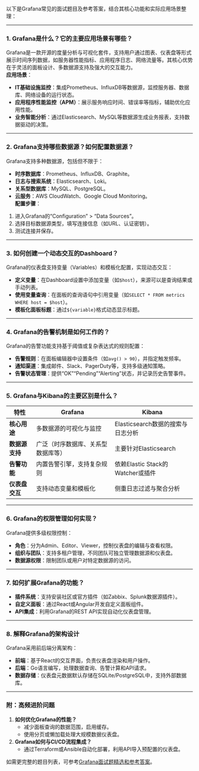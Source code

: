 以下是Grafana常见的面试题目及参考答案，结合其核心功能和实际应用场景整理：

---

### **1. Grafana是什么？它的主要应用场景有哪些？**
Grafana是一款开源的度量分析与可视化套件，支持用户通过图表、仪表盘等形式展示时间序列数据，如服务器性能指标、应用程序日志、网络流量等。其核心优势在于灵活的面板设计、多数据源支持及强大的交互能力。  
**应用场景**：  
- **IT基础设施监控**：集成Prometheus、InfluxDB等数据源，监控服务器、数据库、网络设备的运行状态。  
- **应用程序性能监控（APM）**：展示服务响应时间、错误率等指标，辅助优化应用性能。  
- **业务智能分析**：通过Elasticsearch、MySQL等数据源生成业务报表，支持数据驱动的决策。  

---

### **2. Grafana支持哪些数据源？如何配置数据源？**
Grafana支持多种数据源，包括但不限于：  
- **时序数据库**：Prometheus、InfluxDB、Graphite。  
- **日志与搜索系统**：Elasticsearch、Loki。  
- **关系型数据库**：MySQL、PostgreSQL。  
- **云服务**：AWS CloudWatch、Google Cloud Monitoring。  
**配置步骤**：  
1. 进入Grafana的“Configuration” > “Data Sources”。  
2. 选择目标数据源类型，填写连接信息（如URL、认证密钥）。  
3. 测试连接并保存。  

---

### **3. 如何创建一个动态交互的Dashboard？**
Grafana的仪表盘支持变量（Variables）和模板化配置，实现动态交互：  
- **定义变量**：在Dashboard设置中添加变量（如`$host`），来源可以是查询结果或手动列表。  
- **使用变量查询**：在面板的查询语句中引用变量（如`SELECT * FROM metrics WHERE host = $host`）。  
- **模板化面板标题**：通过`${variable}`格式动态显示标题。  

---

### **4. Grafana的告警机制是如何工作的？**
Grafana的告警功能支持基于阈值或复杂表达式的规则配置：  
- **告警规则**：在面板编辑器中设置条件（如`avg() > 90`），并指定触发频率。  
- **通知渠道**：集成邮件、Slack、PagerDuty等，支持多级通知策略。  
- **告警状态管理**：提供“OK”“Pending”“Alerting”状态，并记录历史告警事件。  

---

### **5. Grafana与Kibana的主要区别是什么？**
| **特性**         | **Grafana**                          | **Kibana**                          |  
|------------------|--------------------------------------|--------------------------------------|  
| **核心用途**     | 多数据源的可视化与监控               | Elasticsearch数据的搜索与日志分析   |  
| **数据源支持**   | 广泛（时序数据库、关系型数据库等）   | 主要针对Elasticsearch               |  
| **告警功能**     | 内置告警引擎，支持复杂规则           | 依赖Elastic Stack的Watcher或插件     |  
| **仪表盘交互**   | 支持动态变量和模板化                 | 侧重日志过滤与聚合分析               |   

---

### **6. Grafana的权限管理如何实现？**
Grafana提供多级权限控制：  
- **角色**：分为Admin、Editor、Viewer，控制仪表盘的编辑与查看权限。  
- **组织与团队**：支持多租户管理，不同团队可独立管理数据源和仪表盘。  
- **数据源权限**：限制团队或用户对特定数据源的访问。  

---

### **7. 如何扩展Grafana的功能？**  
- **插件系统**：支持安装社区或官方插件（如Zabbix、Splunk数据源插件）。  
- **自定义面板**：通过React或Angular开发自定义面板组件。  
- **API集成**：利用Grafana的REST API实现自动化仪表盘管理。  

---

### **8. 解释Grafana的架构设计**
Grafana采用前后端分离架构：  
- **前端**：基于React的交互界面，负责仪表盘渲染和用户操作。  
- **后端**：Go语言编写，处理数据查询、告警计算和API请求。  
- **数据存储**：仪表盘元数据默认存储在SQLite/PostgreSQL中，支持外部数据库。  

---

### **附：高频进阶问题**
1. **如何优化Grafana的性能？**  
   - 减少面板查询的数据范围，启用缓存。  
   - 使用分页或懒加载处理大规模数据仪表盘。  
2. **Grafana如何与CI/CD流程集成？**  
   - 通过Terraform或Ansible自动化部署，利用API导入预配置的仪表盘。  

如需更完整的题目列表，可参考[Grafana面试题精选和参考答案](https://blog.csdn.net/linweidong/article/details/140013462)。